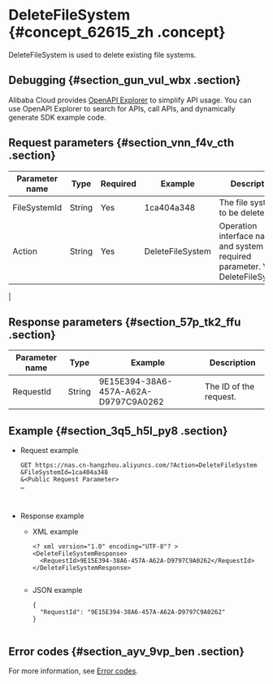 # DeleteFileSystem {#concept_62615_zh .concept}

DeleteFileSystem is used to delete existing file systems.

## Debugging {#section_gun_vul_wbx .section}

Alibaba Cloud provides [OpenAPI Explorer](https://api.aliyun.com/#product=NAS&api=DescribeMountTargets) to simplify API usage. You can use OpenAPI Explorer to search for APIs, call APIs, and dynamically generate SDK example code.

## Request parameters {#section_vnn_f4v_cth .section}

|Parameter name|Type|Required|Example|Description|
|--------------|----|--------|-------|-----------|
|FileSystemId|String|Yes|1ca404a348|The file system ID to be deleted.|
|Action|String|Yes|DeleteFileSystem| Operation interface name and system required parameter. Value: DeleteFileSystem.

 |

## Response parameters {#section_57p_tk2_ffu .section}

|Parameter name|Type|Example|Description|
|--------------|----|-------|-----------|
|RequestId|String|9E15E394-38A6-457A-A62A-D9797C9A0262|The ID of the request.|

## Example {#section_3q5_h5l_py8 .section}

-   Request example

    ``` {#codeblock_8s4_yrn_eaa .language-shell}
    GET https://nas.cn-hangzhou.aliyuncs.com/?Action=DeleteFileSystem
    &FileSystemId=1ca404a348
    &<Public Request Parameter>
    …
    
    					
    ```

-   Response example
    -   XML example

        ``` {#codeblock_n45_3f7_0fq .language-xml}
        <? xml version="1.0" encoding="UTF-8"? >
        <DeleteFileSystemResponse>
          <RequestId>9E15E394-38A6-457A-A62A-D9797C9A0262</RequestId>
        </DeleteFileSystemResponse>
        							
        ```

    -   JSON example

        ``` {#codeblock_xr4_d92_vvs .language-json}
        {
          "RequestId": "9E15E394-38A6-457A-A62A-D9797C9A0262"
        }
        							
        ```


## Error codes {#section_ayv_9vp_ben .section}

For more information, see [Error codes](https://error-center.alibabacloud.com/status/product/NAS).

